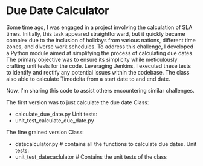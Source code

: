 # Due Date Calculator

Some time ago, I was engaged in a project involving the calculation of SLA times. Initially, this task appeared straightforward, but it quickly became complex due to the inclusion of holidays from various nations, different time zones, and diverse work schedules. To address this challenge, I developed a Python module aimed at simplifying the process of calculating due dates. The primary objective was to ensure its simplicity while meticulously crafting unit tests for the code. Leveraging Jenkins, I executed these tests to identify and rectify any potential issues within the codebase.
The class also able to calculate Timedelta from a start date to and end date. 

Now, I'm sharing this code to assist others encountering similar challenges.

The first version was to just calculate the due date 
Class: 
- calculate_due_date.py
Unit tests:
- unit_test_calculate_due_date.py


The fine grained version 
Class:
- datecalculator.py # contains all the functions to calculate due dates. 
Unit tests:
- unit_test_datecaclulator # Contains the unit tests of the class

